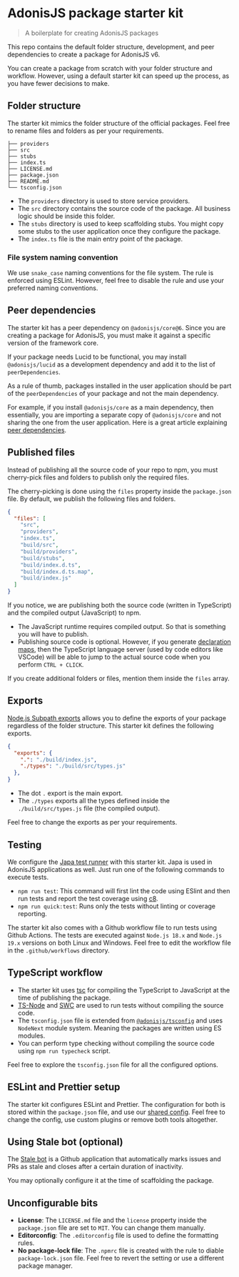 # AdonisJS package starter kit
> A boilerplate for creating AdonisJS packages

This repo contains the default folder structure, development, and peer dependencies to create a package for AdonisJS v6.

You can create a package from scratch with your folder structure and workflow. However, using a default starter kit can speed up the process, as you have fewer decisions to make.

## Folder structure

The starter kit mimics the folder structure of the official packages. Feel free to rename files and folders as per your requirements.

```
├── providers
├── src
├── stubs
├── index.ts
├── LICENSE.md
├── package.json
├── README.md
└── tsconfig.json
```

- The `providers` directory is used to store service providers.
- The `src` directory contains the source code of the package. All business logic should be inside this folder.
- The `stubs` directory is used to keep scaffolding stubs. You might copy some stubs to the user application once they configure the package.
- The `index.ts` file is the main entry point of the package.

### File system naming convention

We use `snake_case` naming conventions for the file system. The rule is enforced using ESLint. However, feel free to disable the rule and use your preferred naming conventions.

## Peer dependencies

The starter kit has a peer dependency on `@adonisjs/core@6`. Since you are creating a package for AdonisJS, you must make it against a specific version of the framework core.

If your package needs Lucid to be functional, you may install `@adonisjs/lucid` as a development dependency and add it to the list of `peerDependencies`.

As a rule of thumb, packages installed in the user application should be part of the `peerDependencies` of your package and not the main dependency.

For example, if you install `@adonisjs/core` as a main dependency, then essentially, you are importing a separate copy of `@adonisjs/core` and not sharing the one from the user application. Here is a great article explaining [peer dependencies](https://blog.bitsrc.io/understanding-peer-dependencies-in-javascript-dbdb4ab5a7be).

## Published files

Instead of publishing all the source code of your repo to npm, you must cherry-pick files and folders to publish only the required files.

The cherry-picking is done using the `files` property inside the `package.json` file. By default, we publish the following files and folders. 

```json
{
  "files": [
    "src",
    "providers",
    "index.ts",
    "build/src",
    "build/providers",
    "build/stubs",
    "build/index.d.ts",
    "build/index.d.ts.map",
    "build/index.js"
  ]
}
```

If you notice, we are publishing both the source code (written in TypeScript) and the compiled output (JavaScript) to npm.

- The JavaScript runtime requires compiled output. So that is something you will have to publish.
- Publishing source code is optional. However, if you generate [declaration maps](https://www.typescriptlang.org/tsconfig#declarationMap), then the TypeScript language server (used by code editors like VSCode) will be able to jump to the actual source code when you perform `CTRL + CLICK`.

If you create additional folders or files, mention them inside the `files` array.

## Exports

[Node.js Subpath exports](https://nodejs.org/api/packages.html#subpath-exports) allows you to define the exports of your package regardless of the folder structure. This starter kit defines the following exports.

```json
{
  "exports": {
    ".": "./build/index.js",
    "./types": "./build/src/types.js"
  },  
}
```

- The dot `.` export is the main export.
- The `./types` exports all the types defined inside the `./build/src/types.js` file (the compiled output).

Feel free to change the exports as per your requirements.

## Testing

We configure the [Japa test runner](https://japa.dev/) with this starter kit. Japa is used in AdonisJS applications as well. Just run one of the following commands to execute tests.

- `npm run test`: This command will first lint the code using ESlint and then run tests and report the test coverage using [c8](https://github.com/bcoe/c8).
- `npm run quick:test`: Runs only the tests without linting or coverage reporting.

The starter kit also comes with a Github workflow file to run tests using Github Actions. The tests are executed against `Node.js 18.x` and `Node.js 19.x` versions on both Linux and Windows. Feel free to edit the workflow file in the `.github/workflows` directory.

## TypeScript workflow

- The starter kit uses [tsc](https://www.typescriptlang.org/docs/handbook/compiler-options.html) for compiling the TypeScript to JavaScript at the time of publishing the package.
- [TS-Node](https://typestrong.org/ts-node/) and [SWC](https://swc.rs/) are used to run tests without compiling the source code.
- The `tsconfig.json` file is extended from [`@adonisjs/tsconfig`](https://github.com/adonisjs/tooling-config/tree/main/packages/typescript-config) and uses `NodeNext` module system. Meaning the packages are written using ES modules.
- You can perform type checking without compiling the source code using `npm run typecheck` script.

Feel free to explore the `tsconfig.json` file for all the configured options.

## ESLint and Prettier setup

The starter kit configures ESLint and Prettier. The configuration for both is stored within the `package.json` file, and use our [shared config](https://github.com/adonisjs/tooling-config/tree/main/packages). Feel free to change the config, use custom plugins or remove both tools altogether.

## Using Stale bot (optional)

The [Stale bot](https://github.com/apps/stale) is a Github application that automatically marks issues and PRs as stale and closes after a certain duration of inactivity.

You may optionally configure it at the time of scaffolding the package. 

## Unconfigurable bits

- **License**: The `LICENSE.md` file and the `license` property inside the `package.json` file are set to `MIT`. You can change them manually.
- **Editorconfig**: The `.editorconfig` file is used to define the formatting rules.
- **No package-lock file**: The `.npmrc` file is created with the rule to diable `package-lock.json` file. Feel free to revert the setting or use a different package manager.
